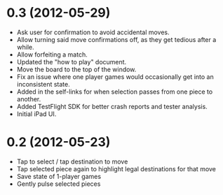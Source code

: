 0.3 (2012-05-29)
================

* Ask user for confirmation to avoid accidental moves.
* Allow turning said move confirmations off, as they get tedious after a while.
* Allow forfeiting a match.
* Updated the "how to play" document.
* Move the board to the top of the window.
* Fix an issue where one player games would occasionally get into an inconsistent state.
* Added in the self-links for when selection passes from one piece to another.
* Added TestFlight SDK for better crash reports and tester analysis.
* Initial iPad UI.


0.2 (2012-05-23)
================

* Tap to select / tap destination to move
* Tap selected piece again to highlight legal destinations for that move
* Save state of 1-player games
* Gently pulse selected pieces
